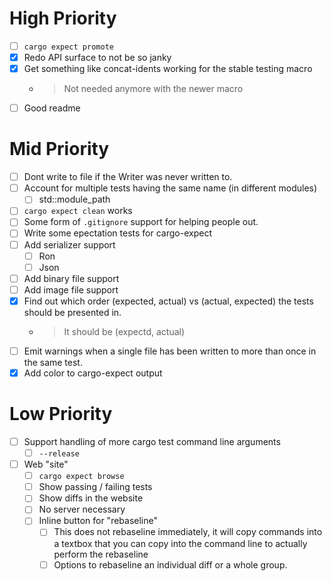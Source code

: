 
# High Priority
- [ ] `cargo expect promote`
- [x] Redo API surface to not be so janky
- [x] Get something like concat-idents working for the stable testing macro
  - > Not needed anymore with the newer macro
- [ ] Good readme

# Mid Priority
- [ ] Dont write to file if the Writer was never written to.
- [ ] Account for multiple tests having the same name (in different modules)
  - [ ] std::module_path
- [ ] `cargo expect clean` works
- [ ] Some form of `.gitignore` support for helping people out.
- [ ] Write some epectation tests for cargo-expect
- [ ] Add serializer support
  - [ ] Ron
  - [ ] Json
- [ ] Add binary file support
- [ ] Add image file support
- [x] Find out which order (expected, actual) vs (actual, expected) the tests should be presented in.
  - > It should be (expectd, actual)
- [ ] Emit warnings when a single file has been written to more than once in the same test.
- [x] Add color to cargo-expect output

# Low Priority
- [ ] Support handling of more cargo test command line arguments
  - [ ] `--release`
- [ ] Web "site"
  - [ ] `cargo expect browse`
  - [ ] Show passing / failing tests
  - [ ] Show diffs in the website
  - [ ] No server necessary
  - [ ] Inline button for "rebaseline"
    - [ ] This does not rebaseline immediately, it will copy commands into
      a textbox that you can copy into the command line to actually
      perform the rebaseline
    - [ ] Options to rebaseline an individual diff or a whole group.

